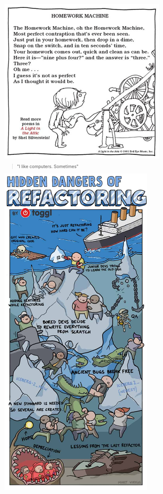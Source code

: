 ![homework-machine.png](../images/homework-machine.png)

> "I like computers. Sometimes"

![refactoring.png](../images/refactoring.png)

